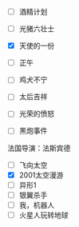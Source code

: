 - [ ] 酒精计划
- [ ] 光猪六壮士
- [x] 天使的一份
- [ ] 正午



- [ ] 鸡犬不宁

- [ ] 太后吉祥

- [ ] 光荣的愤怒
- [ ] 黑炮事件



法国导演：法斯宾德



- [ ] 飞向太空
- [x] 2001太空漫游
- [ ] 异形1
- [ ] 银翼杀手
- [ ] 我，机器人
- [ ] 火星人玩转地球
